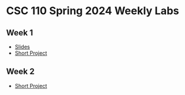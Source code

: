 # CSC 110 Spring 2024 Weekly Labs

## Week 1

* [Slides](https://adrianapicoral.com/csc-110-lab/week-01/slides.html)
* [Short Project](https://adrianapicoral.com/csc-110-lab/week-01/short-project.html)

## Week 2

* [Short Project](https://adrianapicoral.com/csc-110-lab/week-02/short-project.html)